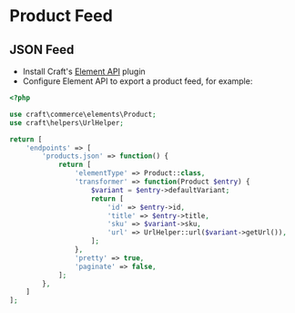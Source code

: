 # Product Feed

## JSON Feed

- Install Craft's [Element API](https://github.com/craftcms/element-api) plugin
- Configure Element API to export a product feed, for example:

```php
<?php

use craft\commerce\elements\Product;
use craft\helpers\UrlHelper;

return [
    'endpoints' => [
        'products.json' => function() {
            return [
                'elementType' => Product::class,
                'transformer' => function(Product $entry) {
                    $variant = $entry->defaultVariant;
                    return [
                        'id' => $entry->id,
                        'title' => $entry->title,
                        'sku' => $variant->sku,
                        'url' => UrlHelper::url($variant->getUrl()),
                    ];
                },
                'pretty' => true,
                'paginate' => false,
            ];
        },
    ]
];
```


